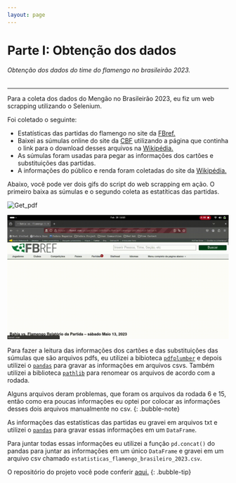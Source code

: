 ```yaml
---
layout: page
---
```


# Parte I: Obtenção dos dados
###### Obtenção dos dados do time do flamengo no brasileirão 2023.
---

Para a coleta dos dados do Mengão no Brasileirão 2023, eu fiz um web scrapping utilizando o Selenium.  

Foi coletado o seguinte:
- Estatísticas das partidas do flamengo no site da [FBref.](https://fbref.com/pt/)
- Baixei as súmulas online do site da [CBF](https://www.cbf.com.br/) utilizando a página que continha o link para o download desses arquivos na [Wikipédia.](https://pt.wikipedia.org/wiki/Temporada_do_Clube_de_Regatas_do_Flamengo_de_2023#Campeonato_Brasileiro_2)
- As súmulas foram usadas para pegar as informações dos cartões e substituições das partidas.
- A informações do público e renda foram coletadas do site da [Wikipédia.](https://pt.wikipedia.org/wiki/Temporada_do_Clube_de_Regatas_do_Flamengo_de_2023#Campeonato_Brasileiro_2)

Abaixo, você pode ver dois gifs do script do web scrapping em ação. O primeiro baixa as súmulas e o segundo coleta as estatíticas das partidas.

![Get_pdf](src/get_pdf2.gif)  

![Get_stats](src/get_stats2.gif)  

Para fazer a leitura das informações dos cartões e das substituições das súmulas que são arquivos pdfs, eu utilizei a bibioteca [`pdfplumber`](https://pypi.org/project/pdfplumber/) e depois utilizei o [`pandas`](https://pandas.pydata.org/) para gravar as informações em arquivos csvs. Também utilizei a biblioteca [`pathlib`](https://docs.python.org/3/library/pathlib.html) para renomear os arquivos de acordo com a rodada.

Alguns arquivos deram problemas, que foram os arquivos da rodada 6 e 15, então como era poucas informações eu optei por colocar as informações desses dois arquivos manualmente no csv. 
{: .bubble-note}

As informações das estatísticas das partidas eu gravei em arquivos txt e utilizei o [`pandas`](https://pandas.pydata.org/) para gravar essas informações em um `DataFrame`.  

Para juntar todas essas informações eu utilizei a função `pd.concat()` do pandas para juntar as informações em um único `DataFrame` e gravei em um arquivo csv chamado `estatisticas_flamengo_brasileiro_2023.csv`.  

O repositório do projeto você pode conferir [aqui.](https://github.com/Fabio-luiz-sousa/flamengo_analysis_brasileiro_2023)
{: .bubble-tip}






